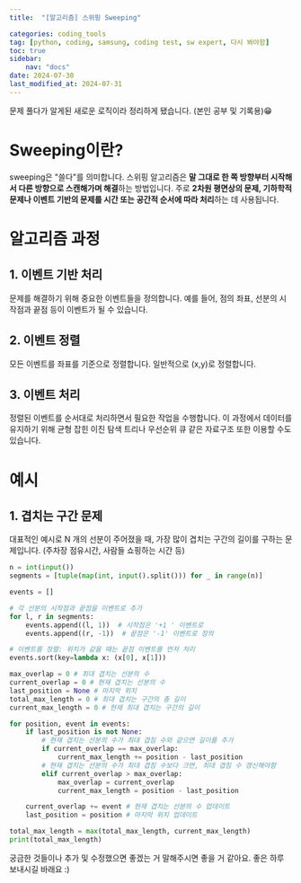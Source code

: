 ```yaml
---
title:  "[알고리즘] 스위핑 Sweeping" 

categories: coding_tools
tag: [python, coding, samsung, coding test, sw expert, 다시 봐야함]
toc: true
sidebar:
    nav: "docs"
date: 2024-07-30
last_modified_at: 2024-07-31
---
```


문제 풀다가 알게된 새로운 로직이라 정리하게 됐습니다. (본인 공부 및 기록용)😁

# Sweeping이란?
sweeping은 "쓸다"를 의미합니다. 스위핑 알고리즘은 **말 그대로 한 쪽 방향부터 시작해서 다른 방향으로 스캔해가며 해결**하는 방법입니다.
주로 **2차원 평면상의 문제, 기하학적 문제나 이벤트 기반의 문제를 시간 또는 공간적 순서에 따라 처리**하는 데 사용됩니다.

# 알고리즘 과정
## 1. 이벤트 기반 처리
문제를 해결하기 위해 중요한 이벤트들을 정의합니다. 예를 들어, 점의 좌표, 선분의 시작점과 끝점 등이 이벤트가 될 수 있습니다.

## 2. 이벤트 정렬
모든 이벤트를 좌표를 기준으로 정렬합니다. 일반적으로 (x,y)로 정렬합니다.

## 3. 이벤트 처리
정렬된 이벤트를 순서대로 처리하면서 필요한 작업을 수행합니다. 이 과정에서 데이터를 유지하기 위해 균형 잡힌 이진 탐색 트리나 우선순위 큐 같은 자료구조 또한 이용할 수도 있습니다.

# 예시

## 1. 겹치는 구간 문제
대표적인 예시로 N 개의 선분이 주어졌을 때, 가장 많이 겹치는 구간의 길이를 구하는 문제입니다. (주차장 점유시간, 사람들 쇼핑하는 시간 등)

```python
n = int(input())
segments = [tuple(map(int, input().split())) for _ in range(n)]

events = []

# 각 선분의 시작점과 끝점을 이벤트로 추가
for l, r in segments:
    events.append((l, 1))  # 시작점은 '+1 ' 이벤트로
    events.append((r, -1))  # 끝점은 '-1' 이벤트로 정의

# 이벤트를 정렬: 위치가 같을 때는 끝점 이벤트를 먼저 처리
events.sort(key=lambda x: (x[0], x[1]))

max_overlap = 0 # 최대 겹치는 선분의 수
current_overlap = 0 # 현재 겹치는 선분의 수
last_position = None # 마지막 위치
total_max_length = 0 # 최대 겹치는 구간의 총 길이
current_max_length = 0 # 현재 최대 겹치는 구간의 길이

for position, event in events:
    if last_position is not None:
        # 현재 겹치는 선분의 수가 최대 겹침 수와 같으면 길이를 추가
        if current_overlap == max_overlap:
            current_max_length += position - last_position
        # 현재 겹치는 선분의 수가 최대 겹침 수보다 크면, 최대 겹침 수 갱신해야함
        elif current_overlap > max_overlap:
            max_overlap = current_overlap
            current_max_length = position - last_position

    current_overlap += event # 현재 겹치는 선분의 수 업데이트
    last_position = position # 마지막 위치 업데이트

total_max_length = max(total_max_length, current_max_length)
print(total_max_length)
```


궁금한 것들이나 추가 및 수정했으면 좋겠는 거 말해주시면 좋을 거 같아요.
좋은 하루 보내시길 바래요 :)
